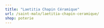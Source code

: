 ```yaml
---
title: "Laetitia Chapin Céramique"
url: /saint-malo/laetitia-chapin-ceramique/
shop: poterie
---
```

